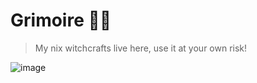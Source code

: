 # Grimoire 🧙‍♀️

> My nix witchcrafts live here, use it at your own risk!

![image](https://github.com/cherryramatisdev/grimoire/assets/86631177/c9b26e87-1435-48a8-a849-60010dfb6c0f)

